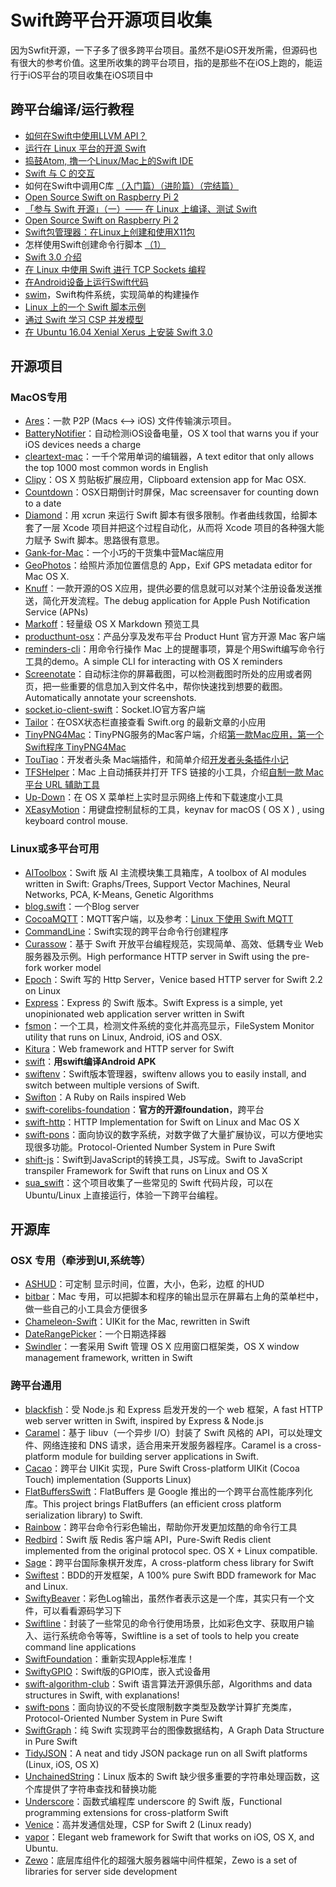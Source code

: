 # Swift跨平台开源项目收集
因为Swfit开源，一下子多了很多跨平台项目。虽然不是iOS开发所需，但源码也有很大的参考价值。这里所收集的跨平台项目，指的是那些不在iOS上跑的，能运行于iOS平台的项目收集在iOS项目中

## 跨平台编译/运行教程
- [如何在Swift中使用LLVM API？][1]
- [运行在 Linux 平台的开源 Swift][2]
- [捣鼓Atom, 撸一个Linux/Mac上的Swift IDE][3]
- [Swift 与 C 的交互][4]
- 如何在Swift中调用C库 [（入门篇）][5][（进阶篇）][6][（完结篇）][7]
- [Open Source Swift on Raspberry Pi 2][8]
- [「参与 Swift 开源」（一）—— 在 Linux 上编译、测试 Swift][9]
- [Open Source Swift on Raspberry Pi 2][10]
- [Swift包管理器：在Linux上创建和使用X11包][11]
- 怎样使用Swift创建命令行脚本 [（1）][12]
- [Swift 3.0 介绍][13]
- [在 Linux 中使用 Swift 进行 TCP Sockets 编程][14]
- [在Android设备上运行Swift代码][15]
- [swim][16]，Swift构件系统，实现简单的构建操作
- [Linux 上的一个 Swift 脚本示例][17]
- [通过 Swift 学习 CSP 并发模型][18]
- [在 Ubuntu 16.04 Xenial Xerus 上安装 Swift 3.0][19]

## 开源项目
### MacOS专用
- [Ares][20]：一款 P2P (Macs \<–\> iOS) 文件传输演示项目。
- [BatteryNotifier][21]：自动检测iOS设备电量，OS X tool that warns you if your iOS devices needs a charge
- [cleartext-mac][22]：一千个常用单词的编辑器，A text editor that only allows the top 1000 most common words in English
- [Clipy][23]：OS X 剪贴板扩展应用，Clipboard extension app for Mac OSX. 
- [Countdown][24]：OSX日期倒计时屏保，Mac screensaver for counting down to a date
- [Diamond][25]：用 xcrun 来运行 Swift 脚本有很多限制。作者曲线救国，给脚本套了一层 Xcode 项目并把这个过程自动化，从而将 Xcode 项目的各种强大能力赋予 Swift 脚本。思路很有意思。
- [Gank-for-Mac][26]：一个小巧的干货集中营Mac端应用
- [GeoPhotos][27]：给照片添加位置信息的 App，Exif GPS metadata editor for Mac OS X.
- [Knuff][28]：一款开源的OS X应用，提供必要的信息就可以对某个注册设备发送推送，简化开发流程。The debug application for Apple Push Notification Service (APNs)
- [Markoff][29]：轻量级 OS X Markdown 预览工具
- [producthunt-osx][30]：产品分享及发布平台 Product Hunt 官方开源 Mac 客户端
- [reminders-cli][31]：用命令行操作 Mac 上的提醒事项，算是个用Swift编写命令行工具的demo。A simple CLI for interacting with OS X reminders
- [Screenotate][32]：自动标注你的屏幕截图，可以检测截图时所处的应用或者网页，把一些重要的信息加入到文件名中，帮你快速找到想要的截图。Automatically annotate your screenshots.
- [socket.io-client-swift][33]：Socket.IO官方客户端
- [Tailor][34]：在OSX状态栏直接查看 Swift.org 的最新文章的小应用
- [TinyPNG4Mac][35]：TinyPNG服务的Mac客户端，介绍[第一款Mac应用，第一个Swift程序 TinyPNG4Mac][36]
- [TouTiao][37]：开发者头条 Mac端插件，和简单介绍[开发者头条插件小记][38]
- [TFSHelper][39]：Mac 上自动捕获并打开 TFS 链接的小工具，介绍[自制一款 Mac 平台 URL 辅助工具][40]
- [Up-Down][41]：在 OS X 菜单栏上实时显示网络上传和下载速度小工具
- [XEasyMotion][42]：用键盘控制鼠标的工具，keynav for macOS ( OS X ) , using keyboard control mouse.

### Linux或多平台可用
- [AIToolbox][43]：Swift 版 AI 主流模块集工具箱库，A toolbox of AI modules written in Swift: Graphs/Trees, Support Vector Machines, Neural Networks, PCA, K-Means, Genetic Algorithms
- [blog.swift][44]：一个Blog server
- [CocoaMQTT][45]：MQTT客户端，以及参考：[Linux 下使用 Swift MQTT][46]
- [CommandLine][47]：Swift实现的跨平台命令行创建程序
- [Curassow][48]：基于 Swift 开放平台编程规范，实现简单、高效、低耦专业 Web 服务器及示例。High performance HTTP server in Swift using the pre-fork worker model
- [Epoch][49]：Swift 写的 Http Server，Venice based HTTP server for Swift 2.2 on Linux
- [Express][50]：Express 的 Swift 版本。Swift Express is a simple, yet unopinionated web application server written in Swift
- [fsmon][51]：一个工具，检测文件系统的变化并高亮显示，FileSystem Monitor utility that runs on Linux, Android, iOS and OSX.
- [Kitura][52]：Web framework and HTTP server for Swift
- [swift][53]：**用swift编译Android APK**
- [swiftenv][54]：Swift版本管理器，swiftenv allows you to easily install, and switch between multiple versions of Swift.
- [Swifton][55]：A Ruby on Rails inspired Web 
- [swift-corelibs-foundation][56]：**官方的开源foundation**，跨平台
- [swift-http][57]：HTTP Implementation for Swift on Linux and Mac OS X
- [swift-pons][58]：面向协议的数字系统，对数字做了大量扩展协议，可以方便地实现很多功能。Protocol-Oriented Number System in Pure Swift
- [shift-js][59]：Swift到JavaScript的转换工具，JS写成。Swift to JavaScript transpiler Framework for Swift that runs on Linux and OS X
- [sua\_swift][60]：这个项目收集了一些常见的 Swift 代码片段，可以在 Ubuntu/Linux 上直接运行，体验一下跨平台编程。

## 开源库
### OSX 专用（牵涉到UI,系统等）
- [ASHUD][61]：可定制 显示时间，位置，大小，色彩，边框 的HUD
- [bitbar][62]：Mac 专用，可以把脚本和程序的输出显示在屏幕右上角的菜单栏中，做一些自己的小工具会方便很多
 - [Chameleon-Swift][63]：UIKit for the Mac, rewritten in Swift
- [DateRangePicker][64]：一个日期选择器
- [Swindler][65]：一套采用 Swift 管理 OS X 应用窗口框架类，OS X window management framework, written in Swift

### 跨平台通用
- [blackfish][66]：受 Node.js 和 Express 启发开发的一个 web 框架，A fast HTTP web server written in Swift, inspired by Express & Node.js
- [Caramel][67]：基于 libuv（一个异步 I/O）封装了 Swift 风格的 API，可以处理文件、网络连接和 DNS 请求，适合用来开发服务器程序。Caramel is a cross-platform module for building server applications in Swift.
- [Cacao][68]：跨平台 UIKit 实现，Pure Swift Cross-platform UIKit (Cocoa Touch) implementation (Supports Linux)
- [FlatBuffersSwift][69]：FlatBuffers 是 Google 推出的一个跨平台高性能序列化库。This project brings FlatBuffers (an efficient cross platform serialization library) to Swift.
- [Rainbow][70]：跨平台命令行彩色输出，帮助你开发更加炫酷的命令行工具
- [Redbird][71]：Swift 版 Redis 客户端 API，Pure-Swift Redis client implemented from the original protocol spec. OS X + Linux compatible.
- [Sage][72]：跨平台国际象棋开发库，A cross-platform chess library for Swift
- [Swiftest][73]：BDD的开发框架，A 100% pure Swift BDD framework for Mac and Linux.
- [SwiftyBeaver][74]：彩色Log输出，虽然作者表示这是一个库，其实只有一个文件，可以看看源码学习下
- [Swiftline][75]：封装了一些常见的命令行使用场景，比如彩色文字、获取用户输入、运行系统命令等等，Swiftline is a set of tools to help you create command line applications
- [SwiftFoundation][76]：重新实现Apple标准库！
- [SwiftyGPIO][77]：Swift版的GPIO库，嵌入式设备用
- [swift-algorithm-club][78]：Swift 语言算法开源俱乐部，Algorithms and data structures in Swift, with explanations!
- [swift-pons][79]：面向协议的不受长度限制数字类型及数学计算扩充类库，Protocol-Oriented Number System in Pure Swift
- [SwiftGraph][80]：纯 Swift 实现跨平台的图像数据结构，A Graph Data Structure in Pure Swift
- [TidyJSON][81]：A neat and tidy JSON package run on all Swift platforms (Linux, iOS, OS X)
- [UnchainedString][82]：Linux 版本的 Swift 缺少很多重要的字符串处理函数，这个库提供了字符串查找和替换功能
- [Underscore][83]：函数式编程库 underscore 的 Swift 版，Functional programming extensions for cross-platform Swift
- [Venice][84]：高并发通信处理，CSP for Swift 2 (Linux ready)
- [vapor][85]：Elegant web framework for Swift that works on iOS, OS X, and Ubuntu.
- [Zewo][86]：底层库组件化的超强大服务器端中间件框架，Zewo is a set of libraries for server side development

[1]:	http://www.csdn.net/article/2015-12-07/2826407-Swift
[2]:	http://swiftcafe.io/2015/12/11/swift-linux/ "运行在 Linux 平台的开源 Swift"
[3]:	http://ios.dog/simple-swift-ide-on-atom/ "[翻译]捣鼓Atom, 撸一个Linux/Mac上的Swift IDE"
[4]:	https://realm.io/cn/news/pragma-chris-eidhof-swift-c/ "Swift 与 C 的交互"
[5]:	http://hearrain.com/2015/12/850 "如何在Swift中调用C库（入门篇）"
[6]:	http://hearrain.com/2016/01/853 "如何在Swift中调用C库（进阶篇）"
[7]:	http://hearrain.com/2016/01/855 "如何在Swift中调用C库（完结篇）"
[8]:	http://dev.iachieved.it/iachievedit/open-source-swift-on-raspberry-pi-2/ "Open Source Swift on Raspberry Pi 2"
[9]:	https://autolayout.club/2016/01/01/%E3%80%8C%E5%8F%82%E4%B8%8E-Swift-%E5%BC%80%E6%BA%90%E3%80%8D%EF%BC%88%E4%B8%80%EF%BC%89%E2%80%94%E2%80%94-%E5%9C%A8-Linux-%E4%B8%8A%E7%BC%96%E8%AF%91%E3%80%81%E6%B5%8B%E8%AF%95-Swift/ "「参与 Swift 开源」（一）—— 在 Linux 上编译、测试 Swift"
[10]:	http://dev.iachieved.it/iachievedit/open-source-swift-on-raspberry-pi-2/ "Open Source Swift on Raspberry Pi 2"
[11]:	http://swift.gg/2016/01/13/swift-ubuntu-x11-window-app/ "Swift包管理器：在Linux上创建和使用X11包"
[12]:	http://www.cocoachina.com/swift/20160121/14966.html
[13]:	http://swift.gg/2016/02/25/introducing-swift-3-0/ "Swift 3.0 介绍"
[14]:	http://swift.gg/2016/03/01/tcp-sockets-with-swift-on-linux/ "在 Linux 中使用 Swift 进行 TCP Sockets 编程"
[15]:	https://segmentfault.com/a/1190000004961116 "在Android设备上运行Swift代码"
[16]:	https://github.com/kylef/swim "swim"
[17]:	http://swift.gg/2016/07/12/an-example-of-scripting-with-swift-on-linux/ "Linux 上的一个 Swift 脚本示例"
[18]:	http://fengjian0106.github.io/2016/04/10/CSP-Concurrency-Patterns-In-Swift/ "通过 Swift 学习 CSP 并发模型"
[19]:	http://swift.gg/2016/07/19/swift-3-0-for-ubuntu-16-04-xenial-xerus/ "在 Ubuntu 16.04 Xenial Xerus 上安装 Swift 3.0"
[20]:	https://github.com/indragiek/Ares "Ares"
[21]:	https://github.com/Kalvin126/BatteryNotifier
[22]:	https://github.com/mortenjust/cleartext-mac "cleartext-mac"
[23]:	https://github.com/Clipy/Clipy "Clipy"
[24]:	https://github.com/soffes/Countdown "Countdown"
[25]:	https://github.com/johnno1962/Diamond "Diamond"
[26]:	https://github.com/hujiaweibujidao/Gank-for-Mac "Gank-for-Mac"
[27]:	https://github.com/mcxiaoke/GeoPhotos "GeoPhotos"
[28]:	https://github.com/KnuffApp/Knuff "Knuff"
[29]:	https://github.com/thoughtbot/Markoff "Markoff"
[30]:	https://github.com/producthunt/producthunt-osx "producthunt-osx"
[31]:	https://github.com/keith/reminders-cli "reminders-cli"
[32]:	https://github.com/osnr/Screenotate "Screenotate"
[33]:	https://github.com/socketio/socket.io-client-swift "socket.io-client-swift"
[34]:	https://github.com/kimar/Tailor "Tailor"
[35]:	https://github.com/kyleduo/TinyPNG4Mac "TinyPNG4Mac"
[36]:	http://blog.kyleduo.com/2016/07/01/160701-tinypng4mac/
[37]:	https://github.com/judi0713/TouTiao "TouTiao"
[38]:	http://walkginkgo.com/ios/2016/05/04/Toutiao.html
[39]:	https://github.com/yulingtianxia/TFSHelper "TFSHelper"
[40]:	http://yulingtianxia.com/blog/2016/02/27/TFSHelper/ "自制一款 Mac 平台 URL 辅助工具"
[41]:	https://github.com/gjiazhe/Up-Down "Up-Down"
[42]:	https://github.com/h2ero/XEasyMotion "XEasyMotion"
[43]:	https://github.com/KevinCoble/AIToolbox "AIToolbox"
[44]:	https://github.com/lexrus/blog.swift "blog.swift"
[45]:	https://github.com/emqtt/CocoaMQTT "CocoaMQTT"
[46]:	http://swift.gg/2016/07/01/mqtt-with-swift-on-linux/ "Linux 下使用 Swift MQTT"
[47]:	https://github.com/jatoben/CommandLine "CommandLine"
[48]:	https://github.com/kylef/Curassow "Curassow"
[49]:	https://github.com/Zewo/Epoch "Epoch"
[50]:	https://github.com/crossroadlabs/Express "Express"
[51]:	https://github.com/nowsecure/fsmon "fsmon"
[52]:	https://github.com/IBM-Swift/Kitura "Kitura"
[53]:	https://github.com/SwiftAndroid/swift "swift"
[54]:	https://github.com/kylef/swiftenv "swiftenv"
[55]:	https://github.com/necolt/Swifton "Swifton"
[56]:	https://github.com/apple/swift-corelibs-foundation "swift-corelibs-foundation"
[57]:	https://github.com/huytd/swift-http "swift-http"
[58]:	https://github.com/dankogai/swift-pons "swift-pons"
[59]:	https://github.com/shift-js/shift-js "shift-js"
[60]:	https://github.com/jpedrosa/sua_swift "sua_swift"
[61]:	https://github.com/antscript/ASHUD "ASHUD"
[62]:	https://github.com/matryer/bitbar "bitbar"
[63]:	https://github.com/unifiedh/Chameleon-Swift "Chameleon-Swift"
[64]:	https://github.com/MrMage/DateRangePicker "DateRangePicker"
[65]:	https://github.com/tmandry/Swindler "Swindler"
[66]:	https://github.com/elliottminns/blackfish "blackfish"
[67]:	https://github.com/CaramelForSwift/Caramel "Caramel"
[68]:	https://github.com/PureSwift/Cacao "Cacao"
[69]:	https://github.com/mzaks/FlatBuffersSwift "FlatBuffersSwift"
[70]:	https://github.com/onevcat/Rainbow "Rainbow"
[71]:	https://github.com/czechboy0/Redbird "Redbird"
[72]:	https://github.com/nvzqz/Sage "Sage"
[73]:	https://github.com/bppr/Swiftest "Swiftest"
[74]:	https://github.com/skreutzberger/SwiftyBeaver "SwiftyBeaver"
[75]:	https://github.com/Swiftline/Swiftline "Swiftline"
[76]:	https://github.com/PureSwift/SwiftFoundation "SwiftFoundation"
[77]:	https://github.com/uraimo/SwiftyGPIO "SwiftyGPIO"
[78]:	https://github.com/hollance/swift-algorithm-club "swift-algorithm-club"
[79]:	https://github.com/dankogai/swift-pons "swift-pons"
[80]:	https://github.com/davecom/SwiftGraph "SwiftGraph"
[81]:	https://github.com/benloong/TidyJSON "TidyJSON"
[82]:	https://github.com/dunkelstern/UnchainedString "UnchainedString"
[83]:	https://github.com/JakeLin/Underscore "Underscore"
[84]:	https://github.com/Zewo/Venice "Venice"
[85]:	https://github.com/tannernelson/vapor "vapor"
[86]:	https://github.com/Zewo/Zewo "Zewo"